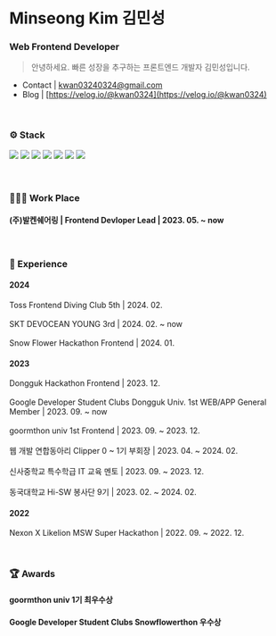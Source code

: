 # Minseong Kim 김민성
### Web Frontend Developer
> 안녕하세요. 빠른 성장을 추구하는 프론트엔드 개발자 김민성입니다.

- Contact | kwan03240324@gmail.com
- Blog | [https://velog.io/@kwan0324](https://velog.io/@kwan0324)
<br>

### ⚙️ Stack
<img src="https://img.shields.io/badge/HTML5-E34F26?style=for-the-badge&logo=html5&logoColor=white"/> <img src="https://img.shields.io/badge/CSS3-1572B6?style=for-the-badge&logo=css3&logoColor=white"/> <img src="https://img.shields.io/badge/JavaScript-F7DF1E?style=for-the-badge&logo=javascript&logoColor=black"/> <img src="https://img.shields.io/badge/TypeScript-007ACC?style=for-the-badge&logo=typescript&logoColor=white"/> <img src="https://img.shields.io/badge/React-20232A?style=for-the-badge&logo=react&logoColor=61DAFB"/> <img src="https://img.shields.io/badge/React_Native-20232A?style=for-the-badge&logo=react&logoColor=61DAFB"/> <img src="https://img.shields.io/badge/Flutter-02569B?style=for-the-badge&logo=flutter&logoColor=white"/> 
<br><br><br>

### 🧑🏻‍💻 Work Place
#### (주)발켄쉐어링 | Frontend Devloper Lead | 2023. 05. ~ now
<br>

### 🎯 Experience
#### 2024
Toss Frontend Diving Club 5th | 2024. 02.
</br></br>
SKT DEVOCEAN YOUNG 3rd | 2024. 02. ~ now 
</br></br>
Snow Flower Hackathon Frontend | 2024. 01.

#### 2023
Dongguk Hackathon Frontend | 2023. 12.
</br></br>
Google Developer Student Clubs Dongguk Univ. 1st WEB/APP General Member | 2023. 09. ~ now
</br></br>
goormthon univ 1st Frontend | 2023. 09. ~ 2023. 12.
</br></br>
웹 개발 연합동아리 Clipper 0 ~ 1기 부회장 | 2023. 04. ~ 2024. 02.
</br></br>
신사중학교 특수학급 IT 교육 멘토 | 2023. 09. ~ 2023. 12.
</br></br>
동국대학교 Hi-SW 봉사단 9기 | 2023. 02. ~ 2024. 02.

#### 2022
Nexon X Likelion MSW Super Hackathon | 2022. 09. ~ 2022. 12.

<br>

### 🏆 Awards
#### goormthon univ 1기 최우수상
#### Google Developer Student Clubs Snowflowerthon 우수상

<br>

<!--
**akimcse/akimcse** is a ✨ _special_ ✨ repository because its `README.md` (this file) appears on your GitHub profile.

Here are some ideas to get you started:

- 🔭 I’m currently working on ...
- 🌱 
- 👯 I’m looking to collaborate on ...
- 🤔 I’m looking for help with ...
- 💬 Ask me about ...
- 📫 How to reach me: ...
- 😄 Pronouns: ...
- ⚡ Fun fact: ...
-->
